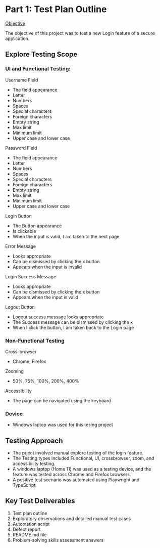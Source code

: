 # Part 1: Test Plan Outline

<ins>Objective</ins>

The objective of this project was to test a new Login feature of a secure application.


## **Explore Testing Scope**
### UI and Functional Testing:

Username Field
- The field appearance
- Letter
- Numbers
- Spaces
- Special characters
- Foreign characters
- Empty string
- Max limit
- Minimum limit
- Upper case and lower case

Password Field
- The field appearance
- Letter
- Numbers
- Spaces
- Special characters
- Foreign characters
- Empty string
- Max limit
- Minimum limit
- Upper case and lower case

Login Button
- The Button appearance
- Is clickable
- When the input is valid, I am taken to the next page

Error Message
- Looks appropriate
- Can be dismissed by clicking the x button
- Appears when the input is invalid

Login Success Message
- Looks appropriate
- Can be dismissed by clicking the x button
- Appears when the input is valid

Logout Button
- Logout success message looks appropriate
- The Success message can be dismissed by clicking the x
- When I click the button, I am taken back to the Login page

### Non-Functional Testing

Cross-browser
- Chrome, Firefox

Zooming 
- 50%, 75%, 100%, 200%, 400%

Accessibility
- The page can be navigated using the keyboard

### Device

- Windows laptop was used for this tesing project


## **Testing Approach**
- The prject involved manual explore testing of the login feature. 
- The Testing types included Functional, UI, crossbrowser, zoom, and accessibility testing. 
- A windows laptop (Home 11) was used as a testing device, and the feature was tested across Chrome and Firefox browsers.
- A positive test scenario was automated using Playwright and TypeScript.


## **Key Test Deliverables**
1. Test plan outline
2. Exploratory observations and detailed manual test cases
3. Automation script
4. Defect report
5. README.md file
6. Problem-solving skills assessment answers